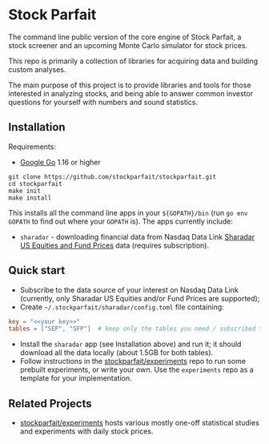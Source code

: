 # Stock Parfait

The command line public version of the core engine of Stock Parfait, a stock
screener and an upcoming Monte Carlo simulator for stock prices.

This repo is primarily a collection of libraries for acquiring data and building
custom analyses.

The main purpose of this project is to provide libraries and tools for those
interested in analyzing stocks, and being able to answer common investor
questions for yourself with numbers and sound statistics.

## Installation

Requirements:
- [Google Go](https://go.dev/dl/) 1.16 or higher

```
git clone https://github.com/stockparfait/stockparfait.git
cd stockparfait
make init
make install
```

This installs all the command line apps in your `${GOPATH}/bin` (run `go env
GOPATH` to find out where your `GOPATH` is). The apps currently include:

- `sharadar` - downloading financial data from Nasdaq Data Link [Sharadar
  US Equities and Fund Prices](https://data.nasdaq.com/databases/SFB/data) data
  (requires subscription).

## Quick start

- Subscribe to the data source of your interest on Nasdaq Data Link (currently,
  only Sharadar US Equities and/or Fund Prices are supported);
- Create `~/.stockparfait/sharadar/config.toml` file containing:

```toml
key = "<<your key>>"
tables = ["SEP", "SFP"]  # keep only the tables you need / subscribed to
```

- Install the `sharadar` app (see Installation above) and run it; it should
  download all the data locally (about 1.5GB for both tables).
- Follow instructions in the
  [stockparfait/experiments](https://github.com/stockparfait/experiments) repo
  to run some prebuilt experiments, or write your own. Use the `experiments`
  repo as a template for your implementation.

## Related Projects

- [stockparfait/experiments](https://github.com/stockparfait/experiments) hosts
  various mostly one-off statistical studies and experiments with daily stock
  prices.
